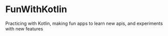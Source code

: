 # FunWithKotlin
Practicing with Kotlin, making fun apps to learn new apis, and experiments with new features
